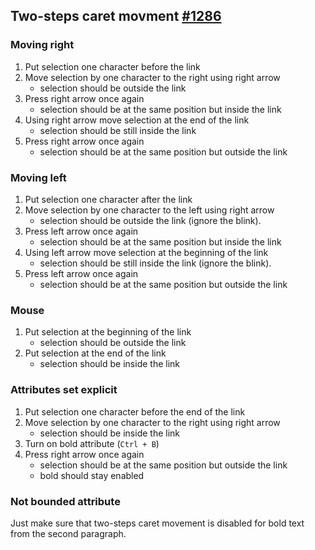 ## Two-steps caret movment [#1286](https://github.com/ckeditor/ckeditor5-engine/issues/1289)

### Moving right
1. Put selection one character before the link
2. Move selection by one character to the right using right arrow
	- selection should be outside the link
3. Press right arrow once again
	- selection should be at the same position but inside the link
4. Using right arrow move selection at the end of the link
	- selection should be still inside the link
5. Press right arrow once again
	- selection should be at the same position but outside the link

### Moving left
1. Put selection one character after the link
2. Move selection by one character to the left using right arrow
	- selection should be outside the link (ignore the blink).
3. Press left arrow once again
	- selection should be at the same position but inside the link
4. Using left arrow move selection at the beginning of the link
	- selection should be still inside the link (ignore the blink).
5. Press left arrow once again
	- selection should be at the same position but outside the link

### Mouse
1. Put selection at the beginning of the link
	- selection should be outside the link
2. Put selection at the end of the link
	- selection should be inside the link

### Attributes set explicit
1. Put selection one character before the end of the link
2. Move selection by one character to the right using right arrow
	- selection should be inside the link
3. Turn on bold attribute (`Ctrl + B`)
3. Press right arrow once again
	- selection should be at the same position but outside the link
	- bold should stay enabled

### Not bounded attribute
Just make sure that two-steps caret movement is disabled for bold text from the second paragraph.

